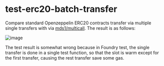 # test-erc20-batch-transfer

Compare standard Openzeppelin ERC20 contracts transfer via multiple single transfers with via [mds1/multicall](https://github.com/mds1/multicall). The result is as follows:

![image](https://github.com/WEI-NERD/test-erc20-batch-transfer/assets/131971450/99a40a40-0c24-4c4b-bf73-e6233697f21f)

The test result is somewhat wrong because in Foundry test, the single transfer is done in a single test function, so that the slot is warm except for the first transfer, causing the rest transfer save some gas.
